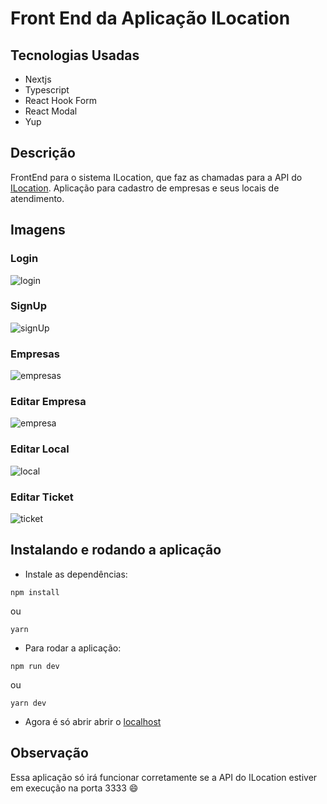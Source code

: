 # Front End da Aplicação ILocation

## Tecnologias Usadas

- Nextjs
- Typescript
- React Hook Form
- React Modal
- Yup

## Descrição

FrontEnd para o sistema ILocation, que faz as chamadas para a API do [ILocation](https://github.com/gabriellima77/HubLocal_teste_back_end). Aplicação para cadastro de empresas e seus locais de atendimento.

## Imagens

### Login

![login](./demo/signIn.png)

### SignUp

![signUp](./demo/signUp.png)

### Empresas

![empresas](./demo/empresas.png)

### Editar Empresa

![empresa](./demo/editar_empresa.png)

### Editar Local

![local](./demo/editar_local.png)

### Editar Ticket

![ticket](./demo/editar_ticket.png)

## Instalando e rodando a aplicação

- Instale as dependências:

```console
npm install
```

ou

```
yarn
```

- Para rodar a aplicação:

```console
npm run dev
```

ou

```
yarn dev
```

- Agora é só abrir abrir o [localhost](http://localhost:3000)

## Observação

Essa aplicação só irá funcionar corretamente se a API do ILocation estiver em execução na porta 3333 😄
